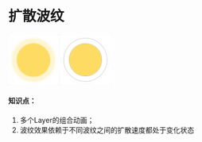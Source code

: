 # 扩散波纹

<p><img src="https://github.com/Mervin1024/Resources/blob/master/gif/RippleAnimationA.gif?raw=true" width="20%" height="20%">
<img src="https://github.com/Mervin1024/Resources/blob/master/gif/RippleAnimationB.gif?raw=true" width="20%" height="20%"></p>


#### 知识点：

1. 多个Layer的组合动画；
2. 波纹效果依赖于不同波纹之间的扩散速度都处于变化状态
